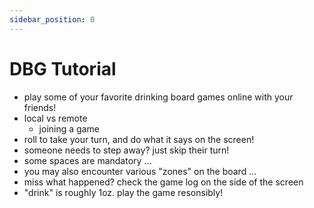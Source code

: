```yaml
---
sidebar_position: 0
---
```


# DBG Tutorial

- play some of your favorite drinking board games online with your friends!
- local vs remote
  - joining a game
- roll to take your turn, and do what it says on the screen!
- someone needs to step away? just skip their turn!
- some spaces are mandatory ...
- you may also encounter various "zones" on the board ...
- miss what happened? check the game log on the side of the screen
- "drink" is roughly 1oz. play the game resonsibly!
